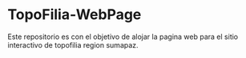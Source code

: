 # TopoFilia-WebPage
Este repositorio es con el objetivo de alojar la pagina web para el sitio interactivo de topofilia region sumapaz.
